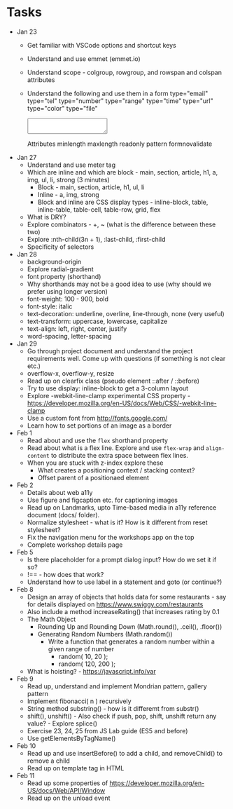 # Tasks
- Jan 23
    * Get familiar with VSCode options and shortcut keys
    * Understand and use emmet (emmet.io)
    * Understand scope - colgroup, rowgroup, and rowspan and colspan attributes
    * Understand the following and use them in a form
        type="email"
        type="tel"
        type="number"
        type="range"
        type="time"
        type="url"
        type="color"
        type="file"
        
        <textarea></textarea>

        Attributes
        minlength
        maxlength
        readonly
        pattern
        formnovalidate
- Jan 27
    * Understand and use meter tag
    * Which are inline and which are block - main, section, article, h1, a, img, ul, li, strong (3 minutes)
        * Block - main, section, article, h1, ul, li
        * Inline - a, img, strong
        * Block and inline are CSS display types - inline-block, table, inline-table, table-cell, table-row, grid, flex
    * What is DRY?
    * Explore combinators - +, ~ (what is the difference between these two)
    * Explore :nth-child(3n + 1), :last-child, :first-child
    * Specificity of selectors
- Jan 28
    * background-origin
    * Explore radial-gradient
    * font property (shorthand)
    * Why shorthands may not be a good idea to use (why should we prefer using longer version)
    * font-weight: 100 - 900, bold
    * font-style: italic
    * text-decoration: underline, overline, line-through, none (very useful)
    * text-transform: uppercase, lowercase, capitalize
    * text-align: left, right, center, justify
    * word-spacing, letter-spacing
- Jan 29
    * Go through project document and understand the project requirements well. Come up with questions (if something is not clear etc.)
    - overflow-x, overflow-y, resize
    - Read up on clearfix class (pseudo element ::after / ::before)
    - Try to use display: inline-block to get a 3-column layout
    - Explore -webkit-line-clamp experimental CSS property - https://developer.mozilla.org/en-US/docs/Web/CSS/-webkit-line-clamp
    - Use a custom font from http://fonts.google.com/
    - Learn how to set portions of an image as a border
- Feb 1
    - Read about and use the ```flex``` shorthand property
    - Read about what is a flex line. Explore and use ```flex-wrap``` and ```align-content``` to distribute the extra space between flex lines.
    - When you are stuck with z-index explore these
        - What creates a positioning context / stacking context?
        - Offset parent of a positionaed element
- Feb 2
    - Details about web a11y
    - Use figure and figcaption etc. for captioning images
    - Read up on Landmarks, upto Time-based media in a11y reference document (docs/ folder).
    - Normalize stylesheet - what is it? How is it different from reset stylesheet?
    - Fix the navigation menu for the workshops app on the top
    - Complete workshop details page
- Feb 5
    - Is there placeholder for a prompt dialog input? How do we set it if so?
    - !== - how does that work?
    - Understand how to use label in a statement and goto (or continue?)
- Feb 8
    - Design an array of objects that holds data for some restaurants - say for details displayed on https://www.swiggy.com/restaurants
    - Also include a method increaseRating() that increases rating by 0.1
    - The Math Object
        - Rounding Up and Rounding Down (Math.round(), .ceil(), .floor())
        - Generating Random Numbers (Math.random())
            - Write a function that generates a random number within a given range of number
                - random( 10, 20 );
                - random( 120, 200 );
    - What is hoisting? - https://javascript.info/var
- Feb 9
    - Read up, understand and implement Mondrian pattern, gallery pattern
    - Implement fibonacci( n ) recursively
    - String method substring() - how is it differemt from substr()
    - shift(), unshift() - Also check if push, pop, shift, unshift return any value? - Explore splice()
    - Exercise 23, 24, 25 from JS Lab guide (ES5 and before)
    - Use getElementsByTagName()
- Feb 10
    - Read up and use insertBefore() to add a child, and removeChild() to remove a child
    - Read up on template tag in HTML
- Feb 11
    - Read up some properties of https://developer.mozilla.org/en-US/docs/Web/API/Window
    - Read up on the unload event 


    
    